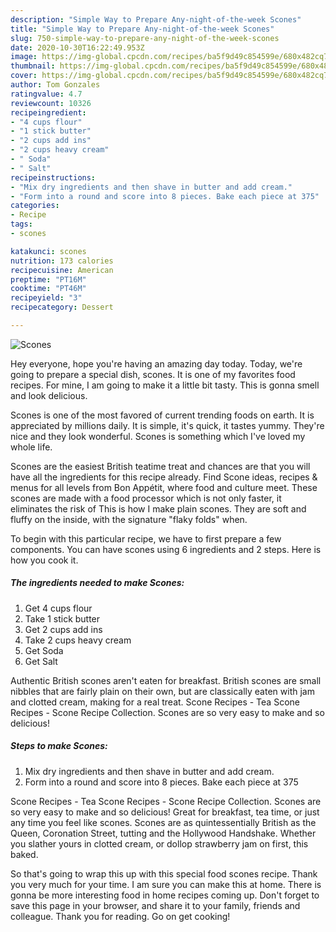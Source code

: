 ```yaml
---
description: "Simple Way to Prepare Any-night-of-the-week Scones"
title: "Simple Way to Prepare Any-night-of-the-week Scones"
slug: 750-simple-way-to-prepare-any-night-of-the-week-scones
date: 2020-10-30T16:22:49.953Z
image: https://img-global.cpcdn.com/recipes/ba5f9d49c854599e/680x482cq70/scones-recipe-main-photo.jpg
thumbnail: https://img-global.cpcdn.com/recipes/ba5f9d49c854599e/680x482cq70/scones-recipe-main-photo.jpg
cover: https://img-global.cpcdn.com/recipes/ba5f9d49c854599e/680x482cq70/scones-recipe-main-photo.jpg
author: Tom Gonzales
ratingvalue: 4.7
reviewcount: 10326
recipeingredient:
- "4 cups flour"
- "1 stick butter"
- "2 cups add ins"
- "2 cups heavy cream"
- " Soda"
- " Salt"
recipeinstructions:
- "Mix dry ingredients and then shave in butter and add cream."
- "Form into a round and score into 8 pieces. Bake each piece at 375"
categories:
- Recipe
tags:
- scones

katakunci: scones 
nutrition: 173 calories
recipecuisine: American
preptime: "PT16M"
cooktime: "PT46M"
recipeyield: "3"
recipecategory: Dessert

---
```



![Scones](https://img-global.cpcdn.com/recipes/ba5f9d49c854599e/680x482cq70/scones-recipe-main-photo.jpg)

Hey everyone, hope you're having an amazing day today. Today, we're going to prepare a special dish, scones. It is one of my favorites food recipes. For mine, I am going to make it a little bit tasty. This is gonna smell and look delicious.

Scones is one of the most favored of current trending foods on earth. It is appreciated by millions daily. It is simple, it's quick, it tastes yummy. They're nice and they look wonderful. Scones is something which I've loved my whole life.

Scones are the easiest British teatime treat and chances are that you will have all the ingredients for this recipe already. Find Scone ideas, recipes &amp; menus for all levels from Bon Appétit, where food and culture meet. These scones are made with a food processor which is not only faster, it eliminates the risk of This is how I make plain scones. They are soft and fluffy on the inside, with the signature &#34;flaky folds&#34; when.


To begin with this particular recipe, we have to first prepare a few components. You can have scones using 6 ingredients and 2 steps. Here is how you cook it.

<!--inarticleads1-->

##### The ingredients needed to make Scones:

1. Get 4 cups flour
1. Take 1 stick butter
1. Get 2 cups add ins
1. Take 2 cups heavy cream
1. Get  Soda
1. Get  Salt


Authentic British scones aren&#39;t eaten for breakfast. British scones are small nibbles that are fairly plain on their own, but are classically eaten with jam and clotted cream, making for a real treat. Scone Recipes - Tea Scone Recipes - Scone Recipe Collection. Scones are so very easy to make and so delicious! 

<!--inarticleads2-->

##### Steps to make Scones:

1. Mix dry ingredients and then shave in butter and add cream.
1. Form into a round and score into 8 pieces. Bake each piece at 375


Scone Recipes - Tea Scone Recipes - Scone Recipe Collection. Scones are so very easy to make and so delicious! Great for breakfast, tea time, or just any time you feel like scones. Scones are as quintessentially British as the Queen, Coronation Street, tutting and the Hollywood Handshake. Whether you slather yours in clotted cream, or dollop strawberry jam on first, this baked. 

So that's going to wrap this up with this special food scones recipe. Thank you very much for your time. I am sure you can make this at home. There is gonna be more interesting food in home recipes coming up. Don't forget to save this page in your browser, and share it to your family, friends and colleague. Thank you for reading. Go on get cooking!
